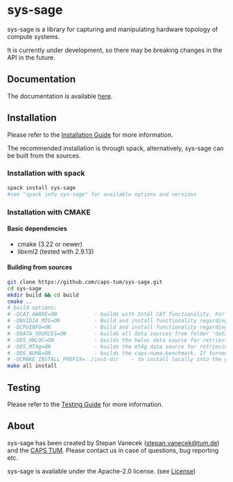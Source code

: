 # sys-sage

sys-sage is a library for capturing and manipulating hardware topology of compute systems.

It is currently under development, so there may be breaking changes in the API in the future.

## Documentation

The documentation is available [here](https://stepanvanecek.github.io/sys-sage/html/index.html).

## Installation

Please refer to the [Installation Guide](https://stepanvanecek.github.io/sys-sage/html/md__installation__guide.html) for more information.

The recommended installation is through spack, alternatively, sys-sage can be built from the sources.

### Installation with spack
```bash
spack install sys-sage
#see "spack info sys-sage" for available options and versions
```

### Installation with CMAKE

#### Basic dependencies

- cmake (3.22 or newer)
- libxml2 (tested with 2.9.13)

#### Building from sources

```bash
git clone https://github.com/caps-tum/sys-sage.git
cd sys-sage
mkdir build && cd build
cmake ..
# build options:
# -DCAT_AWARE=ON            - builds with Intel CAT functionality. For that, Intel-specific pqos header/library are necessary.
# -DNVIDIA_MIG=ON           - Build and install functionality regarding NVidia MIG(multi-instance GPU, ampere or newer).
# -DCPUINFO=ON              - Build and install functionality regarding Linux cpuinfo (only x86) -- default ON.
# -DDATA_SOURCES=ON         - builds all data sources from folder 'data-sources' listed below. Data sources are used to collecting HW-related information, so it only makes sense to compile that on the system where the topology information is queried.
# -DDS_HWLOC=ON             - builds the hwloc data source for retrieving the CPU topology
# -DDS_MT4g=ON              - builds the mt4g data source for retrieving GPU compute and memory topology. If turned on, includes hwloc.
# -DDS_NUMA=ON              - builds the caps-numa-benchmark. If turned on, includes Linux-specific libraries.
# -DCMAKE_INSTALL_PREFIX=../inst-dir    - to install locally into the git repo folder
make all install
```

## Testing

Please refer to the [Testing Guide](test/README.md) for more information.

## About

sys-sage has been created by Stepan Vanecek (stepan.vanecek@tum.de) and the [CAPS TUM](https://www.ce.cit.tum.de/en/caps/homepage/). Please contact us in case of questions, bug reporting etc.

sys-sage is available under the Apache-2.0 license. (see [License](https://github.com/caps-tum/sys-sage/blob/master/LICENSE))
